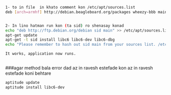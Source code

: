 
```bash 
1- to in file  in khato comment kon /etc/apt/sources.list
deb [arch=armhf] http://debian.beagleboard.org/packages wheezy-bbb main


2- In lino hatman run kon (ta sid) ro shenasay konad
echo "deb http://ftp.debian.org/debian sid main" >> /etc/apt/sources.list
apt-get update
apt-get -t sid install libc6 libc6-dev libc6-dbg
echo "Please remember to hash out sid main from your sources list. /etc/apt/sources.list"

It works, application now runs.



```

###agar method bala error dad az in ravesh estefade kon az in ravesh estefade koni behtare
```bash
aptitude update
aptitude install libc6-dev
```

